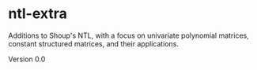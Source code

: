 # ntl-extra
Additions to Shoup's NTL, with a focus on univariate polynomial matrices, constant structured matrices, and their applications.

Version 0.0
